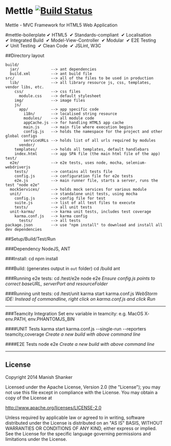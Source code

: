 Mettle [![Build Status](https://api.travis-ci.org/manishshanker/Mettle.png?branch=master)](https://travis-ci.org/manishshanker/Mettle)  
======

Mettle - MVC Framework for HTML5 Web Application

#mettle-boilerplate 
&#10004;&nbsp;HTML5&nbsp; 
&#10004;&nbsp;Standards-compliant&nbsp;
&#10004;&nbsp;Localisation&nbsp; 
&#10004;&nbsp;Integrated Build&nbsp;
&#10004;&nbsp;Model-View-Controller&nbsp;
&#10004;&nbsp;Modular&nbsp;
&#10004;&nbsp;E2E&nbsp;Testing&nbsp;
&#10004;&nbsp;Unit&nbsp;Testing&nbsp;
&#10004;&nbsp;Clean&nbsp;Code&nbsp;
&#10004;&nbsp;JSLint,&nbsp;W3C&nbsp;
<!--
API Doc
-->

##Directory layout

    build/
      jar/              --> ant dependencies
      build.xml         --> ant build file
    src/                --> all of the files to be used in production
      lib/              --> all library resource js, css, templates, vendor libs, etc.
        css/            --> css files
          module.css    --> default stylesheet
        img/            --> image files
        js/
          app/          --> app specific code
            i18n/       --> localised string resource
            modules/    --> all module code
            appCache.js --> for handling HTML5 app cache
            main.js     --> main file where execution begins
            config.js   --> holds the namespace for the project and other global configs
            serviceURLs --> holds list of all urls required by modules
          vendor/
        templates/      --> holds all templates, default handlebars
        index.html      --> app SPA file (the main html file of the app)
    test/
      e2e/              --> e2e tests, uses node, mocha, selenium-webdriverjs
        tests/          --> contains all tests file
        config.js       --> configuration file for e2e tests
        e2e.js          --> main runner file, starts a server, runs the test "node e2e"
      mockServices/     --> holds mock services for various module
      unit/             --> standalone unit tests, using mocha
        config.js       --> config file for test
        suite.js        --> list of all test files to execute
        tests/          --> all unit tests
      unit-karma/       --> karma unit tests, includes test coverage
        karma.conf.js   --> karma config
          tests/        --> all tests
    package.json        --> use "npm install" to download and install all dev dependencies

##Setup/Build/Test/Run

###Dependency
NodeJS, ANT

###Install:
    cd <project-seed-folder>
    npm install

###Build: (generates output in  `out` folder)
    cd <project-seed-folder>/build
    ant

###Running e2e tests:
    cd <project-seed-folder>/test/e2e
    node e2e
*Ensure config.js points to correct baseURL, serverPort and resourceFolder*

###Running unit tests:
    cd <project-seed-folder>/test/unit
    karma start karma.conf.js
*WebStorm IDE: Instead of commandline, right click on karma.conf.js and click Run*

---

###Teamcity Integration
    Set env variable in teamcity: e.g. MacOS X- env.PATH, env.PHANTOMJS_BIN

####UNIT Tests
    karma start karma.conf.js --single-run --reporters teamcity,coverage
*Create a new build with above command line*

####E2E Tests
    node e2e
*Create a new build with above command line*

---

## License

Copyright 2014 Manish Shanker

Licensed under the Apache License, Version 2.0 (the "License");
you may not use this file except in compliance with the License.
You may obtain a copy of the License at

http://www.apache.org/licenses/LICENSE-2.0

Unless required by applicable law or agreed to in writing, software
distributed under the License is distributed on an "AS IS" BASIS,
WITHOUT WARRANTIES OR CONDITIONS OF ANY KIND, either express or implied.
See the License for the specific language governing permissions and
limitations under the License.
